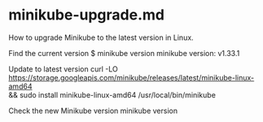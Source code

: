 # minikube-upgrade.md
How to upgrade Minikube to the latest version in Linux.

Find the current version
$ minikube version
minikube version: v1.33.1

Update to latest version
curl -LO https://storage.googleapis.com/minikube/releases/latest/minikube-linux-amd64 \
   && sudo install minikube-linux-amd64 /usr/local/bin/minikube


Check the new Minikube version
minikube version


